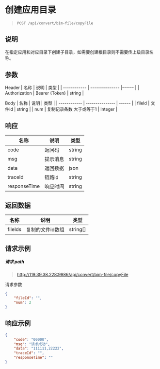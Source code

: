 # 创建应用目录

> ```url
> POST /api/convert/bim-file/copyFile
> ```

## 说明

在指定应用和对应目录下创建子目录，如需要创建根目录则不需要传上级目录名称。

## 参数
Header
| 名称         | 说明     | 类型   |
| ------------ | --------------- |------  |
| Authorization     | Bearer {Token}    | string |

Body
| 名称         | 说明     | 类型   |
| ------------ | --------------- | ------ |
| fileId | 文件id | string |
| num | 复制记录条数 大于或等于1 | Integer |


## 响应

| 名称         | 说明     | 类型   |
| ------------ | -------- | ------ |
| code         | 返回码   | string |
| msg          | 提示消息 | string |
| data         | 返回数据 | json   |
| traceId      | 链路id   | string |
| responseTime | 响应时间 | string |

## 返回数据
| 名称      | 说明 | 类型       |
|---------|--|----------|
| fileIds | 复制的文件id数组 | string[] |



## 请求示例

##### 请求 path

> http://119.39.38.228:9986/api/convert/bim-file/copyFile

请求参数

```json
{
    "fileId": "",
    "num": 2
}
```

## 响应示例

```json
{
	"code": "00000",
	"msg": "请求成功",
	"data": "111111,22222",
	"traceId": "",
	"responseTime": ""
}
```


